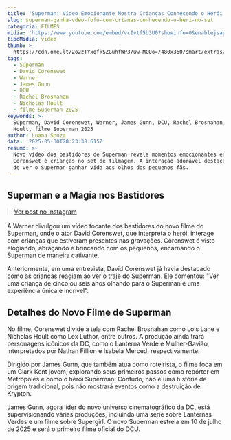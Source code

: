```yaml
---
title: 'Superman: Vídeo Emocionante Mostra Crianças Conhecendo o Herói no Set'
slug: superman-ganha-vdeo-fofo-com-crianas-conhecendo-o-heri-no-set
categoria: FILMES
midia: 'https://www.youtube.com/embed/vcIvtf5b3U0?showinfo=0&enablejsapi=1'
tipoMidia: video
thumb: >-
  https://cdn.ome.lt/2o2zTYxqfkSZGuhfWP37uw-MCOo=/480x360/smart/extras/conteudos/Captura_de_tela_2025-05-30_161123.png
tags:
  - Superman
  - David Corenswet
  - Warner
  - James Gunn
  - DCU
  - Rachel Brosnahan
  - Nicholas Hoult
  - filme Superman 2025
keywords: >-
  Superman, David Corenswet, Warner, James Gunn, DCU, Rachel Brosnahan, Nicholas
  Hoult, filme Superman 2025
author: Luana Souza
data: '2025-05-30T20:23:38.615Z'
resumo: >-
  Novo vídeo dos bastidores de Superman revela momentos emocionantes entre David
  Corenswet e crianças no set de filmagem. A interação adorável destaca a magia
  de ver o Superman ganhar vida aos olhos dos pequenos fãs.
---
```


## Superman e a Magia nos Bastidores

<blockquote class="instagram-media" data-instgrm-permalink="https://www.instagram.com/reel/DKSXgo1yyeL/" data-instgrm-version="14" style="width:100%; max-width:540px; margin:1rem auto;"><a href="https://www.instagram.com/reel/DKSXgo1yyeL/">Ver post no Instagram</a></blockquote>

A Warner divulgou um vídeo tocante dos bastidores do novo filme do Superman, onde o ator David Corenswet, que interpreta o herói, interage com crianças que estiveram presentes nas gravações. Corenswet é visto elogiando, abraçando e brincando com os pequenos, encarnando o Superman de maneira cativante.

Anteriormente, em uma entrevista, David Corenswet já havia destacado como as crianças reagiam ao ver o traje do Superman. Ele comentou: "Ver uma criança de cinco ou seis anos olhando para o Superman é uma experiência única e incrível".

## Detalhes do Novo Filme de Superman

No filme, Corenswet divide a tela com Rachel Brosnahan como Lois Lane e Nicholas Hoult como Lex Luthor, entre outros. A produção ainda trará personagens icônicos da DC, como o Lanterna Verde e Mulher-Gavião, interpretados por Nathan Fillion e Isabela Merced, respectivamente.

Dirigido por James Gunn, que também atua como roteirista, o filme foca em um Clark Kent jovem, explorando seus primeiros passos como repórter em Metrópoles e como o herói Superman. Contudo, não é uma história de origem tradicional, pois não mostrará eventos como a destruição de Krypton.

James Gunn, agora líder do novo universo cinematográfico da DC, está supervisionando várias produções, incluindo uma série sobre Lanternas Verdes e um filme sobre Supergirl. O novo Superman estreia em 10 de julho de 2025 e será o primeiro filme oficial do DCU.

